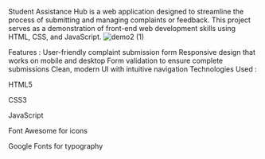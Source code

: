 Student Assistance Hub is a web application designed to streamline the process of submitting and managing complaints or feedback. This project serves as a demonstration of front-end web development skills using HTML, CSS, and JavaScript.
![demo2 (1)](https://github.com/user-attachments/assets/25a13483-4921-4bec-b4fb-a449123f11f5)

Features : 
User-friendly complaint submission form
Responsive design that works on mobile and desktop
Form validation to ensure complete submissions
Clean, modern UI with intuitive navigation
Technologies Used :

HTML5

CSS3

JavaScript

Font Awesome for icons

Google Fonts for typography

